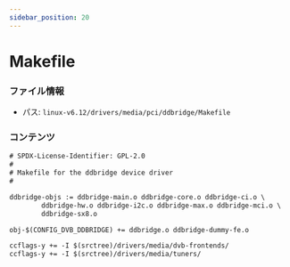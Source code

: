 ```yaml
---
sidebar_position: 20
---
```

# Makefile

### ファイル情報

- パス: `linux-v6.12/drivers/media/pci/ddbridge/Makefile`

### コンテンツ

```txt
# SPDX-License-Identifier: GPL-2.0
#
# Makefile for the ddbridge device driver
#

ddbridge-objs := ddbridge-main.o ddbridge-core.o ddbridge-ci.o \
		ddbridge-hw.o ddbridge-i2c.o ddbridge-max.o ddbridge-mci.o \
		ddbridge-sx8.o

obj-$(CONFIG_DVB_DDBRIDGE) += ddbridge.o ddbridge-dummy-fe.o

ccflags-y += -I $(srctree)/drivers/media/dvb-frontends/
ccflags-y += -I $(srctree)/drivers/media/tuners/

```
